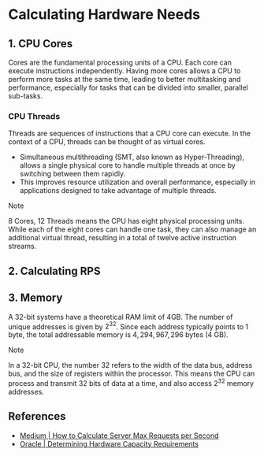 # Calculating Hardware Needs

## 1. CPU Cores 

Cores are the fundamental processing units of a CPU. Each core can execute instructions independently. Having more cores allows a CPU to perform more tasks at the same time, leading to better multitasking and performance, especially for tasks that can be divided into smaller, parallel sub-tasks. 

### CPU Threads

Threads are sequences of instructions that a CPU core can execute. In the context of a CPU, threads can be thought of as virtual cores.

- Simultaneous multithreading (SMT, also known as Hyper-Threading), allows a single physical core to handle multiple threads at once by switching between them rapidly. 
- This improves resource utilization and overall performance, especially in applications designed to take advantage of multiple threads. 

> [!NOTE]
> 8 Cores, 12 Threads means the CPU has eight physical processing units. While each of the eight cores can handle one task, they can also manage an additional virtual thread, resulting in a total of twelve active instruction streams. 

## 2. Calculating RPS

## 3. Memory

A 32-bit systems have a theoretical RAM limit of 4GB. The number of unique addresses is given by $2^{32}$. Since each address typically points to $1$ byte, the total addressable memory is $4,294,967,296$ bytes (4 GB). 

> [!NOTE]
> In a 32-bit CPU, the number 32 refers to the width of the data bus, address bus, and the size of registers within the processor. This means the CPU can process and transmit 32 bits of data at a time, and also access  $2^{32}$ memory addresses. 

## References

- [Medium | How to Calculate Server Max Requests per Second](https://medium.com/geekculture/how-to-calculate-server-max-requests-per-second-38a39bb96a85)
- [Oracle | Determining Hardware Capacity Requirements](https://docs.oracle.com/cd/E13222_01/wls/docs81/capplan/capgen.html)